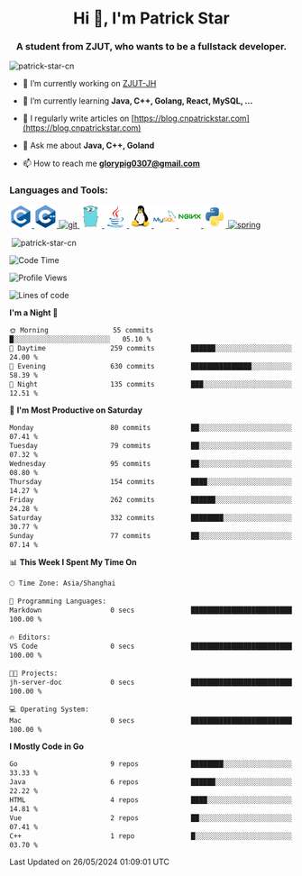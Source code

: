 <h1 align="center">Hi 👋, I'm Patrick Star</h1>
<h3 align="center">A student from ZJUT, who wants to be a fullstack developer.</h3>

<p align="left"> <img src="https://komarev.com/ghpvc/?username=patrick-star-cn&label=Profile%20views&color=0e75b6&style=flat" alt="patrick-star-cn" /> </p>

- 🔭 I’m currently working on [ZJUT-JH](https://github.com/zjutjh)

- 🌱 I’m currently learning **Java, C++, Golang, React, MySQL, ...**

- 📝 I regularly write articles on [https://blog.cnpatrickstar.com](https://blog.cnpatrickstar.com)

- 💬 Ask me about **Java, C++, Goland**

- 📫 How to reach me **glorypig0307@gmail.com**


<h3 align="left">Languages and Tools:</h3>
<p align="left"> 
  <a href="https://www.cprogramming.com/" target="_blank" rel="noreferrer"> 
    <img src="https://raw.githubusercontent.com/devicons/devicon/master/icons/c/c-original.svg" alt="c" width="40" height="40"/> 
  </a> 
  <a href="https://www.w3schools.com/cpp/" target="_blank" rel="noreferrer"> 
    <img src="https://raw.githubusercontent.com/devicons/devicon/master/icons/cplusplus/cplusplus-original.svg" alt="cplusplus" width="40" height="40"/> 
  </a> 
  <a href="https://git-scm.com/" target="_blank" rel="noreferrer"> 
    <img src="https://www.vectorlogo.zone/logos/git-scm/git-scm-icon.svg" alt="git" width="40" height="40"/> 
  </a> 
  <a href="https://golang.org" target="_blank" rel="noreferrer"> 
    <img src="https://raw.githubusercontent.com/devicons/devicon/master/icons/go/go-original.svg" alt="go" width="40" height="40"/> 
  </a> 
  <a href="https://www.java.com" target="_blank" rel="noreferrer"> 
    <img src="https://raw.githubusercontent.com/devicons/devicon/master/icons/java/java-original.svg" alt="java" width="40" height="40"/> 
  </a> 
  <a href="https://www.linux.org/" target="_blank" rel="noreferrer"> 
    <img src="https://raw.githubusercontent.com/devicons/devicon/master/icons/linux/linux-original.svg" alt="linux" width="40" height="40"/> 
  </a> 
  <a href="https://www.mysql.com/" target="_blank" rel="noreferrer"> 
    <img src="https://raw.githubusercontent.com/devicons/devicon/master/icons/mysql/mysql-original-wordmark.svg" alt="mysql" width="40" height="40"/> 
  </a> 
  <a href="https://www.nginx.com" target="_blank" rel="noreferrer"> 
    <img src="https://raw.githubusercontent.com/devicons/devicon/master/icons/nginx/nginx-original.svg" alt="nginx" width="40" height="40"/> 
  </a> 
  <a href="https://www.python.org" target="_blank" rel="noreferrer"> 
    <img src="https://raw.githubusercontent.com/devicons/devicon/master/icons/python/python-original.svg" alt="python" width="40" height="40"/> 
  </a> 
  <a href="https://spring.io/" target="_blank" rel="noreferrer"> 
    <img src="https://www.vectorlogo.zone/logos/springio/springio-icon.svg" alt="spring" width="40" height="40"/> 
  </a>
</p>

<p>&nbsp;<img align="center" src="https://github-readme-stats.vercel.app/api?username=patrick-star-cn&show_icons=true&locale=en" alt="patrick-star-cn" /></p>

<!--START_SECTION:waka-->
![Code Time](http://img.shields.io/badge/Code%20Time-749%20hrs%2025%20mins-blue)

![Profile Views](http://img.shields.io/badge/Profile%20Views-0-blue)

![Lines of code](https://img.shields.io/badge/From%20Hello%20World%20I%27ve%20Written-5.2%20million%20lines%20of%20code-blue)

**I'm a Night 🦉** 

```text
🌞 Morning                55 commits          █░░░░░░░░░░░░░░░░░░░░░░░░   05.10 % 
🌆 Daytime                259 commits         ██████░░░░░░░░░░░░░░░░░░░   24.00 % 
🌃 Evening                630 commits         ███████████████░░░░░░░░░░   58.39 % 
🌙 Night                  135 commits         ███░░░░░░░░░░░░░░░░░░░░░░   12.51 % 
```
📅 **I'm Most Productive on Saturday** 

```text
Monday                   80 commits          ██░░░░░░░░░░░░░░░░░░░░░░░   07.41 % 
Tuesday                  79 commits          ██░░░░░░░░░░░░░░░░░░░░░░░   07.32 % 
Wednesday                95 commits          ██░░░░░░░░░░░░░░░░░░░░░░░   08.80 % 
Thursday                 154 commits         ████░░░░░░░░░░░░░░░░░░░░░   14.27 % 
Friday                   262 commits         ██████░░░░░░░░░░░░░░░░░░░   24.28 % 
Saturday                 332 commits         ████████░░░░░░░░░░░░░░░░░   30.77 % 
Sunday                   77 commits          ██░░░░░░░░░░░░░░░░░░░░░░░   07.14 % 
```


📊 **This Week I Spent My Time On** 

```text
🕑︎ Time Zone: Asia/Shanghai

💬 Programming Languages: 
Markdown                 0 secs              █████████████████████████   100.00 % 

🔥 Editors: 
VS Code                  0 secs              █████████████████████████   100.00 % 

🐱‍💻 Projects: 
jh-server-doc            0 secs              █████████████████████████   100.00 % 

💻 Operating System: 
Mac                      0 secs              █████████████████████████   100.00 % 
```

**I Mostly Code in Go** 

```text
Go                       9 repos             ████████░░░░░░░░░░░░░░░░░   33.33 % 
Java                     6 repos             ██████░░░░░░░░░░░░░░░░░░░   22.22 % 
HTML                     4 repos             ████░░░░░░░░░░░░░░░░░░░░░   14.81 % 
Vue                      2 repos             ██░░░░░░░░░░░░░░░░░░░░░░░   07.41 % 
C++                      1 repo              █░░░░░░░░░░░░░░░░░░░░░░░░   03.70 % 
```




 Last Updated on 26/05/2024 01:09:01 UTC
<!--END_SECTION:waka-->
